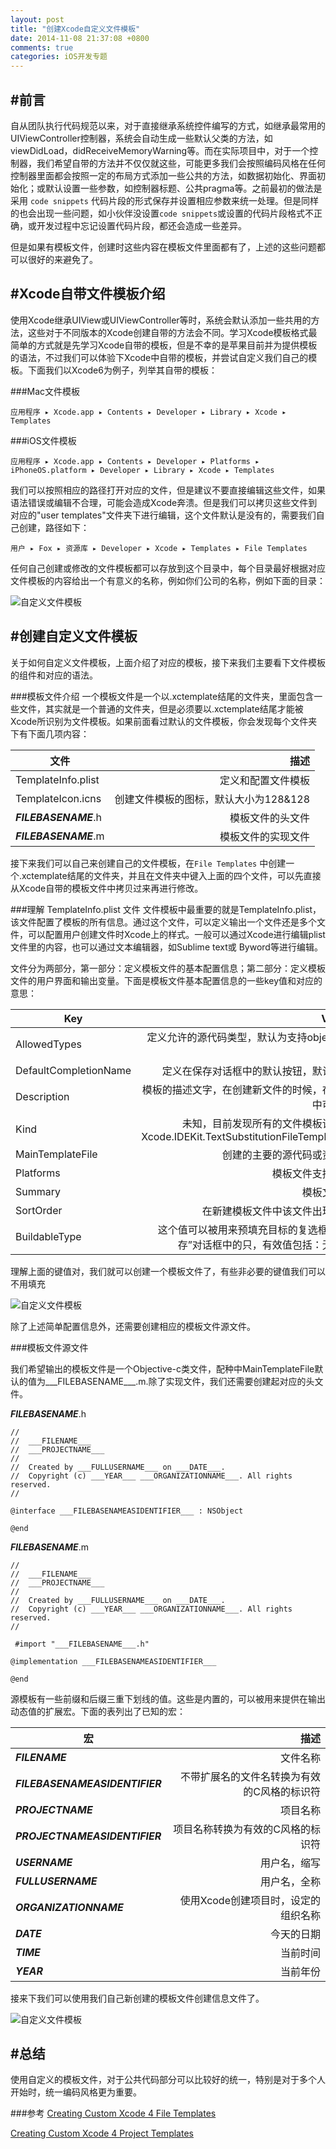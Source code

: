 ```yaml
---
layout: post
title: "创建Xcode自定义文件模板"
date: 2014-11-08 21:37:08 +0800
comments: true
categories: iOS开发专题
---
```

#前言
---
自从团队执行代码规范以来，对于直接继承系统控件编写的方式，如继承最常用的UIViewController控制器，系统会自动生成一些默认父类的方法，如viewDidLoad，didReceiveMemoryWarning等。而在实际项目中，对于一个控制器，我们希望自带的方法并不仅仅就这些，可能更多我们会按照编码风格在任何控制器里面都会按照一定的布局方式添加一些公共的方法，如数据初始化、界面初始化；或默认设置一些参数，如控制器标题、公共pragma等。之前最初的做法是采用 `code snippets` 代码片段的形式保存并设置相应参数来统一处理。但是同样的也会出现一些问题，如小伙伴没设置`code snippets`或设置的代码片段格式不正确，或开发过程中忘记设置代码片段，都还会造成一些差异。

但是如果有模板文件，创建时这些内容在模板文件里面都有了，上述的这些问题都可以很好的来避免了。

#Xcode自带文件模板介绍
---
使用Xcode继承UIView或UIViewController等时，系统会默认添加一些共用的方法，这些对于不同版本的Xcode创建自带的方法会不同。学习Xcode模板格式最简单的方式就是先学习Xcode自带的模板，但是不幸的是苹果目前并为提供模板的语法，不过我们可以体验下Xcode中自带的模板，并尝试自定义我们自己的模板。下面我们以Xcode6为例子，列举其自带的模板：

###Mac文件模板

    应用程序 ▸ Xcode.app ▸ Contents ▸ Developer ▸ Library ▸ Xcode ▸ Templates

###iOS文件模板

    应用程序 ▸ Xcode.app ▸ Contents ▸ Developer ▸ Platforms ▸ iPhoneOS.platform ▸ Developer ▸ Library ▸ Xcode ▸ Templates

我们可以按照相应的路径打开对应的文件，但是建议不要直接编辑这些文件，如果语法错误或编辑不合理，可能会造成Xcode奔溃。但是我们可以拷贝这些文件到对应的"user templates"文件夹下进行编辑，这个文件默认是没有的，需要我们自己创建，路径如下：

    用户 ▸ Fox ▸ 资源库 ▸ Developer ▸ Xcode ▸ Templates ▸ File Templates

任何自己创建或修改的文件模板都可以存放到这个目录中，每个目录最好根据对应文件模板的内容给出一个有意义的名称，例如你们公司的名称，例如下面的目录：

![自定义文件模板](http://dn-foxbabe.qbox.me/QQ20141116-1.png)

#创建自定义文件模板
---
关于如何自定义文件模板，上面介绍了对应的模板，接下来我们主要看下文件模板的组件和对应的语法。

###模板文件介绍
一个模板文件是一个以.xctemplate结尾的文件夹，里面包含一些文件，其实就是一个普通的文件夹，但是必须要以.xctemplate结尾才能被Xcode所识别为文件模板。如果前面看过默认的文件模板，你会发现每个文件夹下有下面几项内容：


| 文件        			| 描述  		| 
| -------------------- | -----:  	|
| TemplateInfo.plist   | 定义和配置文件模板 	               |   
| TemplateIcon.icns    | 创建文件模板的图标，默认大小为128&128 |
| ___FILEBASENAME___.h | 模板文件的头文件                    |
| ___FILEBASENAME___.m | 模板文件的实现文件                   |


接下来我们可以自己来创建自己的文件模板，在`File Templates` 中创建一个.xctemplate结尾的文件夹，并且在文件夹中键入上面的四个文件，可以先直接从Xcode自带的模板文件中拷贝过来再进行修改。

###理解 TemplateInfo.plist 文件
文件模板中最重要的就是TemplateInfo.plist，该文件配置了模板的所有信息。通过这个文件，可以定义输出一个文件还是多个文件，可以配置用户创建文件时Xcode上的样式。一般可以通过Xcode进行编辑plist文件里的内容，也可以通过文本编辑器，如Sublime text或 Byword等进行编辑。

文件分为两部分，第一部分：定义模板文件的基本配置信息；第二部分：定义模板文件的用户界面和输出变量。下面是模板文件基本配置信息的一些key值和对应的意思：


| Key        			| Value(s)  		| 
| -------------------- | -----: 	 	|
| AllowedTypes   | 定义允许的源代码类型，默认为支持objective-c和swift|   
| DefaultCompletionName    | 定义在保存对话框中的默认按钮，默认为类名 |
| Description | 模板的描述文字，在创建新文件的时候，在对话框中可以看到  |
| Kind | 未知，目前发现所有的文件模板该值均为Xcode.IDEKit.TextSubstitutionFileTemplateKind           |
| MainTemplateFile | 创建的主要的源代码或资源文件            |
| Platforms | 模板文件支持的平台                   |
| Summary | 模板文件简介                   |
| SortOrder | 在新建模板文件中该文件出现的顺序                   |
| BuildableType | 这个值可以被用来预填充目标的复选框中的“保存”对话框中的只，有效值包括：无与测试 |


理解上面的键值对，我们就可以创建一个模板文件了，有些非必要的键值我们可以不用填充

![自定义文件模板](http://dn-foxbabe.qbox.me/QQ20141116-2.png)

除了上述简单配置信息外，还需要创建相应的模板文件源文件。

###模板文件源文件

我们希望输出的模板文件是一个Objective-c类文件，配种中MainTemplateFile默认的值为___FILEBASENAME___.m.除了实现文件，我们还需要创建起对应的头文件。

___FILEBASENAME___.h

```
//
//  ___FILENAME___
//  ___PROJECTNAME___
//
//  Created by ___FULLUSERNAME___ on ___DATE___.
//  Copyright (c) ___YEAR___ ___ORGANIZATIONNAME___. All rights reserved.
//
 
@interface ___FILEBASENAMEASIDENTIFIER___ : NSObject
 
@end
```

___FILEBASENAME___.m

```
//
//  ___FILENAME___
//  ___PROJECTNAME___
//
//  Created by ___FULLUSERNAME___ on ___DATE___.
//  Copyright (c) ___YEAR___ ___ORGANIZATIONNAME___. All rights reserved.
//
 
 #import "___FILEBASENAME___.h"
 
@implementation ___FILEBASENAMEASIDENTIFIER___
 
@end

```


源模板有一些前缀和后缀三重下划线的值。这些是内置的，可以被用来提供在输出动态值的扩展宏。下面的表列出了已知的宏：


| 宏        			| 描述  		| 
| -------------------- | -----: 	|
| ___FILENAME___   | 文件名称|
| ___FILEBASENAMEASIDENTIFIER___   | 不带扩展名的文件名转换为有效的C风格的标识符|   
| ___PROJECTNAME___    | 项目名称|
| ___PROJECTNAMEASIDENTIFIER___ | 项目名称转换为有效的C风格的标识符  |
| ___USERNAME___ | 用户名，缩写   |
| ___FULLUSERNAME___ | 用户名，全称   |
| ___ORGANIZATIONNAME___ | 使用Xcode创建项目时，设定的组织名称 |
| ___DATE___ | 今天的日期 |
| ___TIME___ | 当前时间    |
| ___YEAR___ | 当前年份	 |


接来下我们可以使用我们自己新创建的模板文件创建信息文件了。

![自定义文件模板](http://dn-foxbabe.qbox.me/QQ20141116-3.png)

#总结
---
使用自定义的模板文件，对于公共代码部分可以比较好的统一，特别是对于多个人开始时，统一编码风格更为重要。

###参考
[Creating Custom Xcode 4 File Templates](http://www.bobmccune.com/2012/03/04/creating-custom-xcode-4-file-templates/)

[Creating Custom Xcode 4 Project Templates](http://meandmark.com/blog/2011/12/creating-custom-xcode-4-project-templates/)

